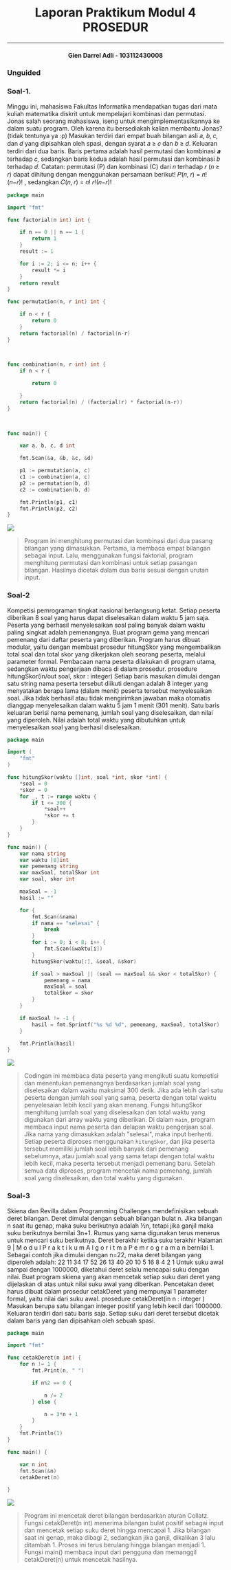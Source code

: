 <h1 align="center">Laporan Praktikum Modul 4 <br> PROSEDUR </h1> 

___
<h4 align="center">Gien Darrel Adli - 103112430008 </h4>

### Unguided

### Soal-1. 
Minggu ini, mahasiswa Fakultas Informatika mendapatkan tugas dari mata kuliah matematika
diskrit untuk mempelajari kombinasi dan permutasi. Jonas salah seorang mahasiswa, iseng
untuk mengimplementasikannya ke dalam suatu program. Oleh karena itu bersediakah kalian
membantu Jonas? (tidak tentunya ya :p)
Masukan terdiri dari empat buah bilangan asli 𝑎, 𝑏, 𝑐, dan 𝑑 yang dipisahkan oleh spasi,
dengan syarat 𝑎 ≥ 𝑐 dan 𝑏 ≥ 𝑑.
Keluaran terdiri dari dua baris. Baris pertama adalah hasil permutasi dan kombinasi 𝒂
terhadap 𝑐, sedangkan baris kedua adalah hasil permutasi dan kombinasi 𝑏 terhadap 𝑑.
Catatan: permutasi (P) dan kombinasi (C) dari 𝑛 terhadap 𝑟 (𝑛 ≥ 𝑟) dapat dihitung dengan
menggunakan persamaan berikut!
𝑃(𝑛, 𝑟) = 𝑛! (𝑛−𝑟)! , sedangkan 𝐶(𝑛, 𝑟) = 𝑛! 𝑟!(𝑛−𝑟)!
```go
package main

import "fmt"

func factorial(n int) int {

    if n == 0 || n == 1 {
        return 1
    }
    result := 1

    for i := 2; i <= n; i++ {
        result *= i
    }
    return result
}  

func permutation(n, r int) int {

    if n < r {
        return 0
    }
    return factorial(n) / factorial(n-r)
}

  

func combination(n, r int) int {
    if n < r {

        return 0

    }
    return factorial(n) / (factorial(r) * factorial(n-r))
}

  

func main() {

    var a, b, c, d int

    fmt.Scan(&a, &b, &c, &d)

    p1 := permutation(a, c)
    c1 := combination(a, c)
    p2 := permutation(b, d)
    c2 := combination(b, d)

    fmt.Println(p1, c1)
    fmt.Println(p2, c2)
}
```
![](Output/soal1.png)

>Program ini menghitung permutasi dan kombinasi dari dua pasang bilangan yang dimasukkan. Pertama, ia membaca empat bilangan sebagai input. Lalu, menggunakan fungsi faktorial, program menghitung permutasi dan kombinasi untuk setiap pasangan bilangan. Hasilnya dicetak dalam dua baris sesuai dengan urutan input.

### Soal-2
Kompetisi pemrograman tingkat nasional berlangsung ketat. Setiap peserta diberikan 8 soal
yang harus dapat diselesaikan dalam waktu 5 jam saja. Peserta yang berhasil menyelesaikan
soal paling banyak dalam waktu paling singkat adalah pemenangnya.
Buat program gema yang mencari pemenang dari daftar peserta yang diberikan. Program
harus dibuat modular, yaitu dengan membuat prosedur hitungSkor yang mengembalikan total
soal dan total skor yang dikerjakan oleh seorang peserta, melalui parameter formal.
Pembacaan nama peserta dilakukan di program utama, sedangkan waktu pengerjaan dibaca
di dalam prosedur.
prosedure hitungSkor(in/out soal, skor : integer)
Setiap baris masukan dimulai dengan satu string nama peserta tersebut diikuti dengan adalah
8 integer yang menyatakan berapa lama (dalam menit) peserta tersebut menyelesaikan soal.
Jika tidak berhasil atau tidak mengirimkan jawaban maka otomatis dianggap menyelesaikan
dalam waktu 5 jam 1 menit (301 menit).
Satu baris keluaran berisi nama pemenang, jumlah soal yang diselesaikan, dan nilai yang
diperoleh. Nilai adalah total waktu yang dibutuhkan untuk menyelesaikan soal yang berhasil
diselesaikan.
```go
package main

import (
	"fmt"
)

func hitungSkor(waktu []int, soal *int, skor *int) {
	*soal = 0
	*skor = 0
	for _, t := range waktu {
		if t <= 300 {
			*soal++
			*skor += t
		}
	}
}

func main() {
	var nama string
	var waktu [8]int
	var pemenang string
	var maxSoal, totalSkor int
	var soal, skor int

	maxSoal = -1
	hasil := ""

	for {
		fmt.Scan(&nama)
		if nama == "selesai" {
			break
		}
		for i := 0; i < 8; i++ {
			fmt.Scan(&waktu[i])
		}
		hitungSkor(waktu[:], &soal, &skor)

		if soal > maxSoal || (soal == maxSoal && skor < totalSkor) {
			pemenang = nama
			maxSoal = soal
			totalSkor = skor
		}
	}

	if maxSoal != -1 {
		hasil = fmt.Sprintf("%s %d %d", pemenang, maxSoal, totalSkor)
	}

	fmt.Println(hasil)
}

```
![](Output/soal1.png)

>Codingan ini membaca data peserta yang mengikuti suatu kompetisi dan menentukan pemenangnya berdasarkan jumlah soal yang diselesaikan dalam waktu maksimal 300 detik. Jika ada lebih dari satu peserta dengan jumlah soal yang sama, peserta dengan total waktu penyelesaian lebih kecil yang akan menang. Fungsi hitungSkor menghitung jumlah soal yang diselesaikan dan total waktu yang digunakan dari array waktu yang diberikan. Di dalam `main`, program membaca input nama peserta dan delapan waktu pengerjaan soal. Jika nama yang dimasukkan adalah "selesai", maka input berhenti. Setiap peserta diproses menggunakan `hitungSkor`, dan jika peserta tersebut memiliki jumlah soal lebih banyak dari pemenang sebelumnya, atau jumlah soal yang sama tetapi dengan total waktu lebih kecil, maka peserta tersebut menjadi pemenang baru. Setelah semua data diproses, program mencetak nama pemenang, jumlah soal yang diselesaikan, dan total waktu yang digunakan.

### Soal-3
Skiena dan Revilla dalam Programming Challenges mendefinisikan sebuah deret bilangan.
Deret dimulai dengan sebuah bilangan bulat n. Jika bilangan n saat itu genap, maka suku
berikutnya adalah ½n, tetapi jika ganjil maka suku berikutnya bernilai 3n+1. Rumus yang sama
digunakan terus menerus untuk mencari suku berikutnya. Deret berakhir ketika suku terakhir
Halaman 9 | M o d u l P r a k t i k u m A l g o r i t m a P e m r o g r a m a n
bernilai 1. Sebagai contoh jika dimulai dengan n=22, maka deret bilangan yang diperoleh
adalah:
22 11 34 17 52 26 13 40 20 10 5 16 8 4 2 1
Untuk suku awal sampai dengan 1000000, diketahui deret selalu mencapai suku dengan nilai.
Buat program skiena yang akan mencetak setiap suku dari deret yang dijelaskan di atas untuk
nilai suku awal yang diberikan. Pencetakan deret harus dibuat dalam prosedur cetakDeret
yang mempunyai 1 parameter formal, yaitu nilai dari suku awal.
prosedure cetakDeret(in n : integer )
Masukan berupa satu bilangan integer positif yang lebih kecil dari 1000000.
Keluaran terdiri dari satu baris saja. Setiap suku dari deret tersebut dicetak dalam baris yang
dan dipisahkan oleh sebuah spasi.
```go
package main  

import "fmt"

func cetakDeret(n int) {
    for n != 1 {
        fmt.Print(n, " ")

        if n%2 == 0 {

            n /= 2
        } else {

            n = 3*n + 1
        }
    }
    fmt.Println(1)
}

func main() {

    var n int
    fmt.Scan(&n)
    cetakDeret(n)

}

```
![](Output/soal2.png)

>Program ini mencetak deret bilangan berdasarkan aturan Collatz. Fungsi cetakDeret(n int) menerima bilangan bulat positif sebagai input dan mencetak setiap suku deret hingga mencapai 1. Jika bilangan saat ini genap, maka dibagi 2, sedangkan jika ganjil, dikalikan 3 lalu ditambah 1. Proses ini terus berulang hingga bilangan menjadi 1. Fungsi main() membaca input dari pengguna dan memanggil cetakDeret(n) untuk mencetak hasilnya.